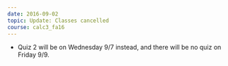 ```yaml
---
date: 2016-09-02
topic: Update: Classes cancelled
course: calc3_fa16
---
```


- Quiz 2 will be on Wednesday 9/7 instead, and there will be no quiz on Friday 9/9.

